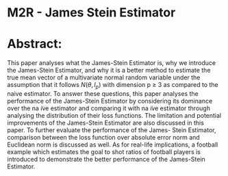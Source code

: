 # M2R - James Stein Estimator

# Abstract:

This paper analyses what the James-Stein Estimator is, why we introduce the
James-Stein Estimator, and why it is a better method to estimate the true mean
vector of a multivariate normal random variable under the assumption that it
follows $N(θ, I_p)$ with dimension p ≥ 3 as compared to the naive estimator. To
answer these questions, this paper analyses the performance of the James-Stein
Estimator by considering its dominance over the na ̈ıve estimator and comparing
it with na ̈ıve estimator through analysing the distribution of their loss functions.
The limitation and potential improvements of the James-Stein Estimator are
also discussed in this paper. To further evaluate the performance of the James-
Stein Estimator, comparison between the loss function over absolute error norm
and Euclidean norm is discussed as well. As for real-life implications, a football
example which estimates the goal to shot ratios of football players is introduced
to demonstrate the better performance of the James-Stein Estimator.
